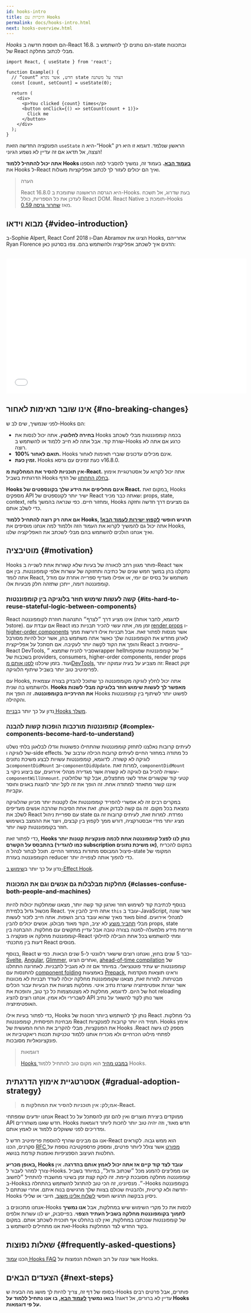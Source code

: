 ```yaml
---
id: hooks-intro
title: היכרות עם Hooks
permalink: docs/hooks-intro.html
next: hooks-overview.html
---
```


*Hooks* הם תוספת חדשה ב-React 16.8. הם נותנים לך להשתמש ב-state ובתכונות של React מבלי לכתוב מחלקה.

```js{4,5}
import React, { useState } from 'react';

function Example() {
  // “count” חדש, אשר נקרא state הצהר על משתנה
  const [count, setCount] = useState(0);

  return (
    <div>
      <p>You clicked {count} times</p>
      <button onClick={() => setCount(count + 1)}>
        Click me
      </button>
    </div>
  );
}
```

הפונקציה החדשה הזאת `useState` היא ה-“Hook" הראשון שנלמד. דוגמא זו היא רק הצצה, אל תדאג אם זה עדיין לא נשמע הגיוני!

**אתה יכול להתחיל ללמוד Hooks [בעמוד הבא](/docs/hooks-overview.html).** בעמוד זה, נמשיך להסביר למה הוספנו את Hooks ל-React ואיך הם יכולים לעזור לך לכתוב אפליקציות מעולות.

>הערה
>
>React 16.8.0 היא הגרסה הראשונה שתומכת ב-Hooks. בעת שדרוג, אל תשכח לעדכן את כל הספריות, כולל React DOM.
>React Native תומכת ב-Hooks מאז [שחרור גרסה 0.59](reactnative.de/blog/2019/03/12/releasing-react-native-059).

## מבוא וידאו {#video-introduction}

ב-Sophie Alpert, React Conf 2018  ו-Dan Abramov הציגו את Hooks, אחרייהם Ryan Florence הדגים איך לשכתב אפליקציה ולהשתמש בהם. צפו בסרטון כאן:

<br>

<iframe width="650" height="366" src="//www.youtube.com/embed/dpw9EHDh2bM" frameborder="0" allowfullscreen></iframe>

## אינו שובר תאימות לאחור {#no-breaking-changes}

לפני שנמשיך, שים לב ש-Hooks הם:

* **בחירה לחלוטין.** אתה יכול לנסות את Hooks בכמה קומפוננטות מבלי לשכתב שורת קוד. אבל אתה לא חייב ללמוד או להשתמש ב-Hooks כרגע אם אתה לא רוצה.
* **100% תואם לאחור.** Hooks אינם מכילים עדכונים שוברי תאימות לאחור.
* **זמין כעת.** Hooks כעת זמינים עם גרסא v16.8.0.

**אין תוכניות להסיר את המחלקות מ-React.** אתה יכול לקרוא על אסטרטגיית אימוץ הדרגתית בשביל Hooks [בחלק התחתון](#gradual-adoption-strategy) של הדף.

**Hooks אינם מחליפים את הידע שלך בקונספטים של React.** במקום זאת, Hooks מספקים API ישיר יותר לקונספטים של React שאתה כבר מכיר: props, state, context, refs ומחזור חיים. כפי שנראה בהמשך, Hooks גם מציעים דרך חדשה וחזקה כדי לשלב אותם.

**אם אתה רק רוצה להתחיל ללמוד Hooks, תרגיש חופשי [לקפוץ ישירות לעמוד הבא!](/docs/hooks-overview.html)** אתה יכול גם להמשיך לקרוא את העמוד הזה וללמוד למה אנחנו מוסיפים את Hooks, ואיך אנחנו הולכים להשתמש בהם מבלי לשכתב את האפליקציה שלנו.

## מוטיבציה {#motivation}

Hooks פותר מגוון רחב לכאורה של בעיות שלא קשורות אחת לשנייה ב-React אשר נתקלנו בהן במשך חמש שנים של כתיבה ותחזוקה של עשרות אלפי קומפוננטות. בין אם אתה לומד React, משתמש על בסיס יום יומי,  או אפילו מעדיף ספרייה אחרת עם מודל קומפוננטה דומה, ייתכן שתזהה חלק מבעיות אלו.

### קשה לעשות שימוש חוזר בלוגיקה בין קומפוננטות {#its-hard-to-reuse-stateful-logic-between-components}

React אינו מציע דרך ״לצרף״ התנהגות חוזרת לקומפוננטה (לדוגמא,  לחבר אותה לstore). אם עבדת עם React זמן מה, אתה עשוי להכיר תבניות כמו [render props](/docs/render-props.html) ו-[higher-order components](/docs/higher-order-components.html) אשר מנסות לפתור זאת. אבל תבניות אילו דורשות ממך לארגן מחדש את הקומפוננטה שלך כאשר אתה משתמש בהן, אשר יכול להיות מסורבל והופך את הקוד לקשה יותר לעקיבה. אם תסתכל על אפלייקצית React טיפוסית ב-React DevTools, סביר להניח שתמצא ״wrapper hell״ של קומפוננטות שמוקפות בשכבות של providers, consumers, higher-order components, render props ועוד. בזמן שיכלנו [לסנן אותם מDevTools](https://github.com/facebook/react-devtools/pull/503), זה מצביע על בעיה עמוקה יותר: React זקוק לפרימיטיב טוב יותר בשביל שיתוף הלוגיקה.

עם Hooks, אתה יכול לחלץ לוגיקה מקומפוננטה כך שתוכל להבדק בצורה עצמאית ולהשתמש בה שנית. **Hooks מאפשר לך לעשות שימוש חוזר בלוגיקה מבלי לשנות את ההירכייה בקומפוננטה.** זה הופך את Hooks לפשוט יותר לשיתוף בין קומפוננטות והקהילה.

נדון על כך יותר ב[בניית Hooks משלך](/docs/hooks-custom.html).

### קומפוננטות מורכבות הופכות קשות להבנה {#complex-components-become-hard-to-understand}

לעיתים קרובות נאלצנו לתחזק קומפוננטות שהתחילו כפשוטות וגדלו לבלאגן בלתי נשלט של לוגיקה ו-side effects. כל מתודה במחזור החיים לעיתים קרובות הכילה ערבוב של לוגיקה לא קשורה. לדוגמא, קומפוננטות עשויות לבצע משיכת נתונים ב`componentDidMount`  וב-`componentDidUpdate`. למרות זאת, `componentDidMount` עשויה להכיל גם לוגיקה לא קשורה אשר מגדירה מנהלי אירועים, עם ביצוע ניקוי ב-`componentWillUnmount`. קטעי קוד שקשורים אחד לשני מתפצלים, אבל קוד שלחלוטין איננו קשור מתאחד למתודה אחת. זה הופך את זה לקל יותר להצגת באגים וחוסר עקביות.

במקרים רבים זה לא אפשרי להפריד קומפוננטות אלו לקטנות יותר מכיוון שהלוגיקה נמצאת בכל מקום. זה גם קשה לבדוק אותן. זאת אחת הסיבות שהרבה אנשים מעדיפים לשלב את React עם ספריית ניהול state נפרדת. למרות זאת, לעיתים קרובות זה גם מציג יותר מידי אבסטרקציה, דורש ממך לקפוץ בין קבצים, ויוצר את ההמצב בושימוש חוזר בקומפוננטות קשה יותר.

כדי לפתור זאת, **Hooks נותן לנו לפצל קומפוננטה אחת לכמה פונקציות קטנות יותר בהתבסס על הקשרם (כמו להגדיר subscription או משיכת נתונים)**, במקום להכריח פיצול המבוסס מתודות במחזור החיים.  תוכל לבחור  לנהל ה-state המקומי של הקומפוננטה בעזרת reducer כדי להפוך אותה לצפוייה יותר.

נדון על כך יותר ב[שימוש ב-Effect Hook](/docs/hooks-effect.html#tip-use-multiple-effects-to-separate-concerns).

### מחלקות מבלבלות גם אנשים וגם את המכונות {#classes-confuse-both-people-and-machines}

בנוסף לכתיבת קוד לשימוש חוזר וארגון קוד קשה יותר, מצאנו שמחלקות יכולות להיות מכשול גדול בלמידת React. אתה חייב להבין איך `this` עובד ב-JavaScript, אשר שונה מאוד מאיך שהוא עובד ברוב השפות. אתה חייב לזכור לעשות bind למנהלי אירועים. מבלי [תחביר מוצע](https://babeljs.io/docs/en/babel-plugin-transform-class-properties/) לא יציב, הקוד מאוד מבולגן. אנשים יכולים להבין props, state וזרימת מידע מלמעלה-למטה בצורה טובה אבל עדיין מתקשים עם מחלקות. ההבחנה בין קומפוננטת מחלקה או פונקציה ב-React ומתי להשתמש בכל אחת הובילה לחילוקי דעות בין מתכנתי React מנוסים.

בנוסף, React כבר 5 שנים בחוץ, ואנחנו רוצים שישאר רלוונטי ל-5 שנים הבאות. כפי ש-[Svelte](https://svelte.dev/), [Angular](https://angular.io/), [Glimmer](https://glimmerjs.com/), ואחרים הציגו, [ahead-of-time compilation](https://en.wikipedia.org/wiki/Ahead-of-time_compilation) של קומפוננטות יש עתיד פוטנציאלי. במיוחד אם זה לא מגביל לתבניות. לאחרונה התחלנו להתנסות עם [component folding](https://github.com/facebook/react/issues/7323) באמצעות [Prepack](https://prepack.io/), וראינו תוצאות מוקדמות מבטיחות. למרות זאת,  מצאנו שקומפוננטת מחלקה יכולה לעודד תבניות לא מכוונות אשר יוצרות אופטימיזציה שיוצרת נתיב איטי. מחלקות מציגות את הבעיות עבור הכלים של היום. לדוגמא, מחלקות לא מצטמצמות כל כך טוב, והופכות את hot reloading לשברירי ולא אמין. אנחנו רוצים להציג API אשר נותן לקוד להשאר על נתיב האופטימיזציה.

כדי לפתור בעיות אילו, Hooks נותן לך להשתמש ביותר תכונות של React בלי מחלקות. מבחינת תפיסתית, קומפוננטות React תמיד היו יותר קרובות לפונקציות. Hooks אימץ את הפונקציות, מבלי להקריב את הרוח המעשית של Hooks .React מספק לנו גישה לפתחי מילוט הכרחיים ולא מכריח אותנו ללמוד טכניקות תכנות ריאקטיביות או פונקציונאליות מסובכות.

>דוגמאות
>
>[Hooks במבט מהיר](/docs/hooks-overview.html) הוא מקום טוב להתחיל ללמוד Hooks.

## אסטרטגיית אימוץ הדרגתית {#gradual-adoption-strategy}

>**אמ;לק: אין תוכניות להסיר את המחלקות מ-React.**

אנחנו יודעים שמפתחי React ממוקדים ביצירת מוצרים ואין להם זמן להסתכל על כל API חדש שאנו משחררים. Hooks חדש מאוד, וזה יהיה טוב יותר לחכות ליותר דוגמאות ומדריכים לפני ששוקלים ללמוד או לאמץ אותם.

אנו גם מבינים שהרף להוספת פרימיטיב חדש ל-React הוא ממש גבוה. לקוראים סקרנים, הכנו [RFC מפורט](https://github.com/reactjs/rfcs/pull/68) אשר צולל ליותר פרטים, ומספק פרספקטיבה נוספת על החלטות העיצוב הספציפיות ואומנות קודמת בנושא.

**באופן מכריע, Hooks עובד לצד קוד קיים אז אתה יכול לאמץ אותם בהדרגה.** אין צורך למהר לעבור ל-Hooks. אנו ממליצים להמנע מכל ״שכתוב גדול״, במיוחד בשביל קומפוננטה מחלקה מסובכת קיימת. זה לוקח קצת זמן בשינוי מחשבתי להתחיל ״לחשוב ב-Hooks״. מנסיונינו, זה הכי טוב להתרגל להשתמש בהתחלה ב-Hooks בקומפוננטה חדשה ולא קריטית, ולהבטיח שכולם בצוות שלך מרגישים בנוח איתם. אחרי שנתתם ל-Hooks ניסיון בבקשה תרגישו חופשי [לשלוח אלינו משוב](https://github.com/facebook/react/issues/new), חיובי או שלילי.

אנחנו מתכוונים ב-Hooks לכסות את כל מקרי השימוש שיש במחלקות, אבל **אנו נמשיך לתמוך בקומפוננטת מחלקה בשביל העתיד הצפוי**. בפייסבוק, יש לנו עשרות אלפים של קומפוננטות שנכתבו במחלקות, ואין לנו בהחלט אף תוכנית לשכתב אותם. במקום זאת אנו מתחילים להשתמש ב-Hooks בקוד החדש לצד המחלקות.

## שאלות נפוצות {#frequently-asked-questions}

הכנו  [עמוד Hooks FAQ](/docs/hooks-faq.html) אשר עונה על רוב השאלות הנפוצות על Hooks.

## הצעדים הבאים {#next-steps}

בסופו של דף זה, צריך להיות לך מושג מה הבעיה ש-Hooks פותרים, אבל פרטים רבים עדיין לא ברורים, אל דאגה! **בואו נמשיך [לעמוד הבא](/docs/hooks-overview.html), בו אנו נתחיל ללמוד על Hooks על פי דוגמאות.**

